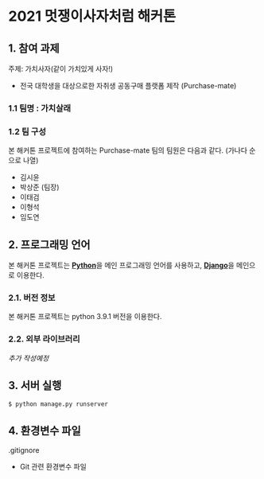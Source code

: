 # 2021 멋쟁이사자처럼 해커톤 
 
## 1. 참여 과제

주제: 가치사자(같이 가치있게 사자!)
- 전국 대학생을 대상으로한 자취생 공동구매 플랫폼 제작 (Purchase-mate)

### 1.1 팀명 : 가치살래

### 1.2 팀 구성

본 해커톤 프로젝트에 참여하는 Purchase-mate 팀의 팀원은 다음과 같다. (가나다 순으로 나열)

- 김시윤
- 박상준 (팀장)
- 이태검
- 이형석
- 임도연

## 2. 프로그래밍 언어

본 해커톤 프로젝트는 
[**Python**](https://www.python.org)을 메인 프로그래밍 언어를 사용하고,
[**Django**](https://www.djangoproject.com)을 메인으로 이용한다.

### 2.1. 버전 정보

본 해커톤 프로젝트는 python 3.9.1 버전을 이용한다.

### 2.2. 외부 라이브러리

_추가 작성예정_

## 3. 서버 실행

```
$ python manage.py runserver 
```

## 4. 환경변수 파일

.gitignore

- Git 관련 환경변수 파일


